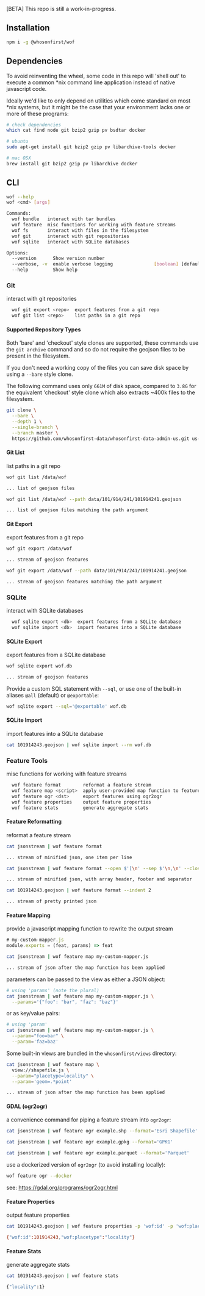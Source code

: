 [BETA] This repo is still a work-in-progress.

## Installation

```bash
npm i -g @whosonfirst/wof
```

## Dependencies

To avoid reinventing the wheel, some code in this repo will 'shell out' to execute a common *nix command line application instead of native javascript code.

Ideally we'd like to only depend on utilities which come standard on most *nix systems, but it might be the case that your environment lacks one or more of these programs:

```bash
# check dependencies
which cat find node git bzip2 gzip pv bsdtar docker
```

```bash
# ubuntu
sudo apt-get install git bzip2 gzip pv libarchive-tools docker

# mac OSX
brew install git bzip2 gzip pv libarchive docker
```

## CLI

```bash
wof --help
wof <cmd> [args]

Commands:
  wof bundle   interact with tar bundles
  wof feature  misc functions for working with feature streams
  wof fs       interact with files in the filesystem
  wof git      interact with git repositories
  wof sqlite   interact with SQLite databases

Options:
  --version      Show version number                                   [boolean]
  --verbose, -v  enable verbose logging               [boolean] [default: false]
  --help         Show help                                             [boolean]
```

### Git

interact with git repositories

```bash
  wof git export <repo>  export features from a git repo
  wof git list <repo>    list paths in a git repo
```

#### Supported Repository Types

Both 'bare' and 'checkout' style clones are supported, these commands use the `git archive` command and so do not require the geojson files to be present in the filesystem.

If you don't need a working copy of the files you can save disk space by using a `--bare` style clone.

The following command uses only `661M` of disk space, compared to `3.8G` for the equivalent 'checkout' style clone which also extracts ~400k files to the filesystem.

```bash
git clone \
  --bare \
  --depth 1 \
  --single-branch \
  --branch master \
  https://github.com/whosonfirst-data/whosonfirst-data-admin-us.git us-bare
```

#### Git List

list paths in a git repo

```bash
wof git list /data/wof

... list of geojson files
```

```bash
wof git list /data/wof --path data/101/914/241/101914241.geojson

... list of geojson files matching the path argument
```

#### Git Export

export features from a git repo

```bash
wof git export /data/wof

... stream of geojson features
```

```bash
wof git export /data/wof --path data/101/914/241/101914241.geojson

... stream of geojson features matching the path argument
```

### SQLite

interact with SQLite databases

```bash
  wof sqlite export <db>  export features from a SQLite database
  wof sqlite import <db>  import features into a SQLite database
```

#### SQLite Export

export features from a SQLite database

```bash
wof sqlite export wof.db

... stream of geojson features
```

Provide a custom SQL statement with `--sql`, or use one of the built-in aliases `@all` (default) or `@exportable`:

```bash
wof sqlite export --sql='@exportable' wof.db
```

#### SQLite Import

import features into a SQLite database

```bash
cat 101914243.geojson | wof sqlite import --rm wof.db
```

### Feature Tools

misc functions for working with feature streams

```bash
  wof feature format        reformat a feature stream
  wof feature map <script>  apply user-provided map function to features
  wof feature ogr <dst>     export features using ogr2ogr
  wof feature properties    output feature properties
  wof feature stats         generate aggregate stats
```

#### Feature Reformatting

reformat a feature stream

```bash
cat jsonstream | wof feature format

... stream of minified json, one item per line
```

```bash
cat jsonstream | wof feature format --open $'[\n' --sep $'\n,\n' --close $'\n]'

... stream of minified json, with array header, footer and separator
```

```bash
cat 101914243.geojson | wof feature format --indent 2

... stream of pretty printed json
```

#### Feature Mapping

provide a javascript mapping function to rewrite the output stream

```js
# my-custom-mapper.js
module.exports = (feat, params) => feat
```

```bash
cat jsonstream | wof feature map my-custom-mapper.js

... stream of json after the map function has been applied
```

parameters can be passed to the view as either a JSON object:

```bash
# using 'params' (note the plural)
cat jsonstream | wof feature map my-custom-mapper.js \
  --params='{"foo": "bar", "faz": "baz"}'
```

or as key/value pairs:

```bash
# using 'param'
cat jsonstream | wof feature map my-custom-mapper.js \
  --param="foo=bar" \
  --param='faz=baz'
```

Some built-in views are bundled in the `whosonfirst/views` directory:

```bash
cat jsonstream | wof feature map \
  view://shapefile.js \
  --param="placetype=locality" \
  --param='geom=.*point'

... stream of json after the map function has been applied
```

#### GDAL (ogr2ogr)

a convenience command for piping a feature stream into `ogr2ogr`:

```bash
cat jsonstream | wof feature ogr example.shp --format='Esri Shapefile'
```

```bash
cat jsonstream | wof feature ogr example.gpkg --format='GPKG'
```

```bash
cat jsonstream | wof feature ogr example.parquet --format='Parquet'
```

use a dockerized version of `ogr2ogr` (to avoid installing locally):

```bash
wof feature ogr --docker
```

see: https://gdal.org/programs/ogr2ogr.html

#### Feature Properties

output feature properties

```bash
cat 101914243.geojson | wof feature properties -p 'wof:id' -p 'wof:placetype'

{"wof:id":101914243,"wof:placetype":"locality"}
```

#### Feature Stats

generate aggregate stats

```bash
cat 101914243.geojson | wof feature stats

{"locality":1}
```
